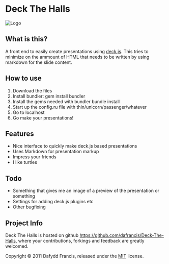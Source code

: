 # Deck The Halls
![Logo](i.imgur.com/K4V2C.png)

## What is this?
A front end to easily create presentations using [deck.js](http://imakewebthings.github.com/deck.js/). 
This tries to minimize on the ammount of HTML that needs to be written by using markdown for the slide
content.

## How to use

1. Download the files
2. Install bundler:
    gem install bundler
3. Install the gems needed with bundler
    bundle install
4. Start up the config.ru file with thin/unicorn/passenger/whatever
5. Go to localhost
6. Go make your presentations!

## Features

* Nice interface to quickly make deck.js based presentations
* Uses Markdown for presentation markup
* Impress your friends
* I like turtles

## Todo

* Something that gives me an image of a preview of the presentation or something
* Settings for adding deck.js plugins etc
* Other bugfixing

## Project Info

Deck The Halls is hosted on github https://github.com/dafrancis/Deck-The-Halls, where your contributions, forkings and feedback are greatly welcomed.

Copyright &copy; 2011 Dafydd Francis, released under the [MIT](http://en.wikipedia.org/wiki/MIT_License) license.
